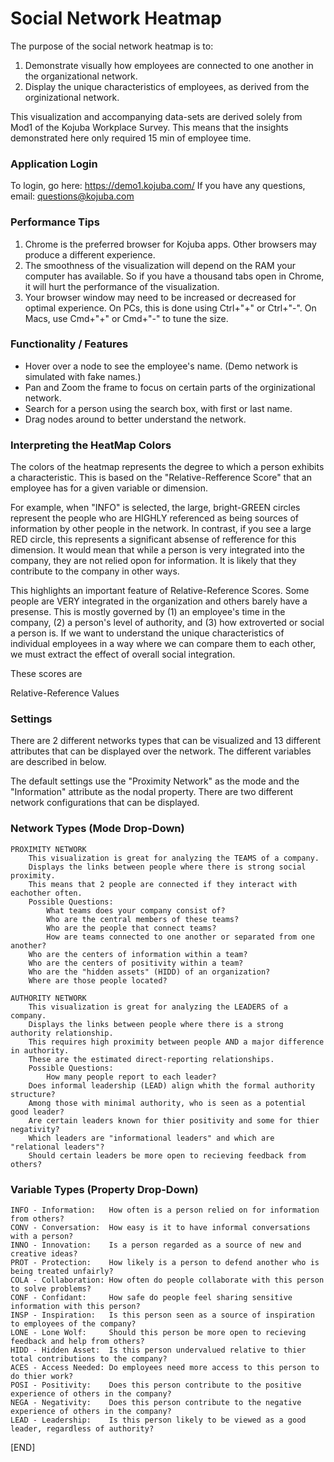 # Social Network Heatmap

The purpose of the social network heatmap is to:
1. Demonstrate visually how employees are connected to one another in the organizational network.
2. Display the unique characteristics of employees, as derived from the orginizational network.
  
This visualization and accompanying data-sets are derived solely from Mod1 of the Kojuba Workplace Survey. This means that the insights demonstrated here only required 15 min of employee time.  

### Application Login
To login, go here: https://demo1.kojuba.com/
If you have any questions, email: questions@kojuba.com

### Performance Tips
1. Chrome is the preferred browser for Kojuba apps. Other browsers may produce a different experience. 
2. The smoothness of the visualization will depend on the RAM your computer has available. So if you have a thousand tabs open in Chrome, it will hurt the performance of the visualization.
2. Your browser window may need to be increased or decreased for optimal experience. On PCs, this is done using Ctrl+"+" or Ctrl+"-". On Macs, use Cmd+"+" or Cmd+"-" to tune the size.

### Functionality / Features
- Hover over a node to see the employee's name. (Demo network is simulated with fake names.)
- Pan and Zoom the frame to focus on certain parts of the orginizational network.
- Search for a person using the search box, with first or last name.
- Drag nodes around to better understand the network.

### Interpreting the HeatMap Colors
The colors of the heatmap represents the degree to which a person exhibits a characteristic. This is based on the "Relative-Refference Score" that an employee has for a given variable or dimension.

For example, when "INFO" is selected, the large, bright-GREEN circles represent the people who are HIGHLY referenced as being sources of information by other people in the network. In contrast, if you see a large RED circle, this represents a significant absense of refference for this dimension. It would mean that while a person is very integrated into the company, they are not relied opon for information. It is likely that they contribute to the company in other ways. 

This highlights an important feature of Relative-Reference Scores. Some people are VERY integrated in the organization and others barely have a presense. This is mostly governed by (1) an employee's time in the company, (2) a person's level of authority, and (3) how extroverted or social a person is. If we want to understand the unique characteristics of individual employees in a way where we can compare them to each other, we must extract the effect of overall social integration.


These scores are 



Relative-Reference Values


### Settings
There are 2 different networks types that can be visualized and 13 different attributes that can be displayed over the network. The different variables are described in below.  
  
The default settings use the "Proximity Network" as the mode and the "Information" attribute as the nodal property. There are two different network configurations that can be displayed.  


### Network Types (Mode Drop-Down)
```
PROXIMITY NETWORK
    This visualization is great for analyzing the TEAMS of a company.
    Displays the links between people where there is strong social proximity.
    This means that 2 people are connected if they interact with eachother often.
    Possible Questions:
        What teams does your company consist of? 
        Who are the central members of these teams?
        Who are the people that connect teams?
        How are teams connected to one another or separated from one another? 
	Who are the centers of information within a team?
	Who are the centers of positivity within a team?
	Who are the "hidden assets" (HIDD) of an organization?
	Where are those people located?
    
AUTHORITY NETWORK
    This visualization is great for analyzing the LEADERS of a company. 
    Displays the links between people where there is a strong authority relationship.
    This requires high proximity between people AND a major difference in authority.
    These are the estimated direct-reporting relationships.
    Possible Questions: 
    	How many people report to each leader?
	Does informal leadership (LEAD) align whith the formal authority structure?
	Among those with minimal authority, who is seen as a potential good leader?  
	Are certain leaders known for thier positivity and some for thier negativity?
	Which leaders are "informational leaders" and which are "relational leaders"? 
	Should certain leaders be more open to recieving feedback from others?
```	


### Variable Types (Property Drop-Down)  
```
INFO - Information:   How often is a person relied on for information from others?  
CONV - Conversation:  How easy is it to have informal conversations with a person?  
INNO - Innovation:    Is a person regarded as a source of new and creative ideas?  
PROT - Protection:    How likely is a person to defend another who is being treated unfairly?  
COLA - Collaboration: How often do people collaborate with this person to solve problems?  
CONF - Confidant:     How safe do people feel sharing sensitive information with this person?  
INSP - Inspiration:   Is this person seen as a source of inspiration to employees of the company?  
LONE - Lone Wolf:     Should this person be more open to recieving feedback and help from others?  
HIDD - Hidden Asset:  Is this person undervalued relative to thier total contributions to the company?  
ACES - Access Needed: Do employees need more access to this person to do thier work?  
POSI - Positivity:    Does this person contribute to the positive experience of others in the company?  
NEGA - Negativity:    Does this person contribute to the negative experience of others in the company?  
LEAD - Leadership:    Is this person likely to be viewed as a good leader, regardless of authority?  
```
  
  
  
[END]
